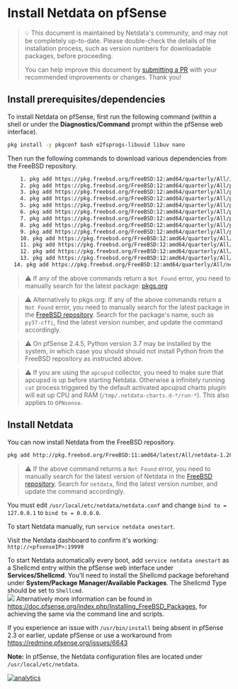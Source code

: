 <!--
title: "Install Netdata on pfSense"
description: "Install Netdata on pfSense to monitor the health and performance of firewalls with thousands of real-time, per-second metrics."
custom_edit_url: https://github.com/netdata/netdata/edit/master/packaging/installer/methods/pfsense.md
-->

# Install Netdata on pfSense

> 💡 This document is maintained by Netdata's community, and may not be completely up-to-date. Please double-check the
> details of the installation process, such as version numbers for downloadable packages, before proceeding.
>
> You can help improve this document by [submitting a
> PR](https://github.com/netdata/netdata/edit/master/packaging/installer/methods/pfsense.md) with your recommended
> improvements or changes. Thank you!

## Install prerequisites/dependencies

To install Netdata on pfSense, first run the following command (within a shell or under the **Diagnostics/Command**
prompt within the pfSense web interface).

```bash
pkg install -y pkgconf bash e2fsprogs-libuuid libuv nano
```

Then run the following commands to download various dependencies from the FreeBSD repository.

```sh
	1. pkg add https://pkg.freebsd.org/FreeBSD:12:amd64/quarterly/All/Judy-1.0.5_2.txz
	2. pkg add https://pkg.freebsd.org/FreeBSD:12:amd64/quarterly/All/py37-certifi-2020.12.5.txz
	3. pkg add https://pkg.freebsd.org/FreeBSD:12:amd64/quarterly/All/py37-asn1crypto-1.4.0.txz
	4. pkg add https://pkg.freebsd.org/FreeBSD:12:amd64/quarterly/All/py37-pycparser-2.20.txz
	5. pkg add https://pkg.freebsd.org/FreeBSD:12:amd64/quarterly/All/py37-cffi-1.14.5.txz
	6. pkg add https://pkg.freebsd.org/FreeBSD:12:amd64/quarterly/All/py37-six-1.15.0.tx
	7. pkg add https://pkg.freebsd.org/FreeBSD:12:amd64/quarterly/All/py37-cryptography-3.3.2.txz
	8. pkg add https://pkg.freebsd.org/FreeBSD:12:amd64/quarterly/All/py37-idna-2.10.txz
	9. pkg add https://pkg.freebsd.org/FreeBSD:12:amd64/quarterly/All/py37-openssl-20.0.1.txz
	10. pkg add https://pkg.freebsd.org/FreeBSD:12:amd64/quarterly/All/py37-pysocks-1.7.1.txz
	11. pkg add https://pkg.freebsd.org/FreeBSD:12:amd64/quarterly/All/py37-urllib3-1.25.11,1.txz
	12. pkg add https://pkg.freebsd.org/FreeBSD:12:amd64/quarterly/All/libyaml-0.2.5.txz
	13. pkg add https://pkg.freebsd.org/FreeBSD:12:amd64/quarterly/All/py37-yaml-5.3.1_1.txz
  14. pkg add https://pkg.freebsd.org/FreeBSD:12:amd64/quarterly/All/netdata-1.29.2.txz
```
> ⚠️ If any of the above commands return a `Not Found` error, you need to manually search for the latest package:
> [pkgs.org](https://freebsd.pkgs.org/12/freebsd-amd64/)

> ⚠️ Alternatively to pkgs.org: If any of the above commands return a `Not Found` error, you need to manually search for the latest package in the
> [FreeBSD repository](https://www.freebsd.org/ports/). Search for the package's name, such as `py37-cffi`, find the
> latest version number, and update the command accordingly.

> ⚠️ On pfSense 2.4.5, Python version 3.7 may be installed by the system, in which case you should should not install
> Python from the FreeBSD repository as instructed above.

> ⚠️ If you are using the `apcupsd` collector, you need to make sure that apcupsd is up before starting Netdata.
> Otherwise a infinitely running `cat` process triggered by the default activated apcupsd charts plugin will eat up CPU
> and RAM (`/tmp/.netdata-charts.d-*/run-*`). This also applies to `OPNsense`.

## Install Netdata

You can now install Netdata from the FreeBSD repository.

```bash
pkg add http://pkg.freebsd.org/FreeBSD:11:amd64/latest/All/netdata-1.28.0.txz
```

> ⚠️ If the above command returns a `Not Found` error, you need to manually search for the latest version of Netdata in
> the [FreeBSD repository](https://www.freebsd.org/ports/). Search for `netdata`, find the latest version number, and
> update the command accordingly.

You must edit `/usr/local/etc/netdata/netdata.conf` and change `bind to = 127.0.0.1` to `bind to = 0.0.0.0`.

To start Netdata manually, run `service netdata onestart`.

Visit the Netdata dashboard to confirm it's working: `http://<pfsenseIP>:19999`

To start Netdata automatically every boot, add `service netdata onestart` as a Shellcmd entry within the pfSense web
interface under **Services/Shellcmd**. You'll need to install the Shellcmd package beforehand under **System/Package
Manager/Available Packages**. The Shellcmd Type should be set to `Shellcmd`.  
![](https://i.imgur.com/wcKiPe1.png) Alternatively more information can be found in
<https://doc.pfsense.org/index.php/Installing_FreeBSD_Packages>, for achieving the same via the command line and
scripts.

If you experience an issue with `/usr/bin/install` being absent in pfSense 2.3 or earlier, update pfSense or use a
workaround from <https://redmine.pfsense.org/issues/6643>  

**Note:** In pfSense, the Netdata configuration files are located under `/usr/local/etc/netdata`.

[![analytics](https://www.google-analytics.com/collect?v=1&aip=1&t=pageview&_s=1&ds=github&dr=https%3A%2F%2Fgithub.com%2Fnetdata%2Fnetdata&dl=https%3A%2F%2Fmy-netdata.io%2Fgithub%2Fpackaging%2Finstaller%2Fmethods%2Fpfsense&_u=MAC~&cid=5792dfd7-8dc4-476b-af31-da2fdb9f93d2&tid=UA-64295674-3)](<>)
